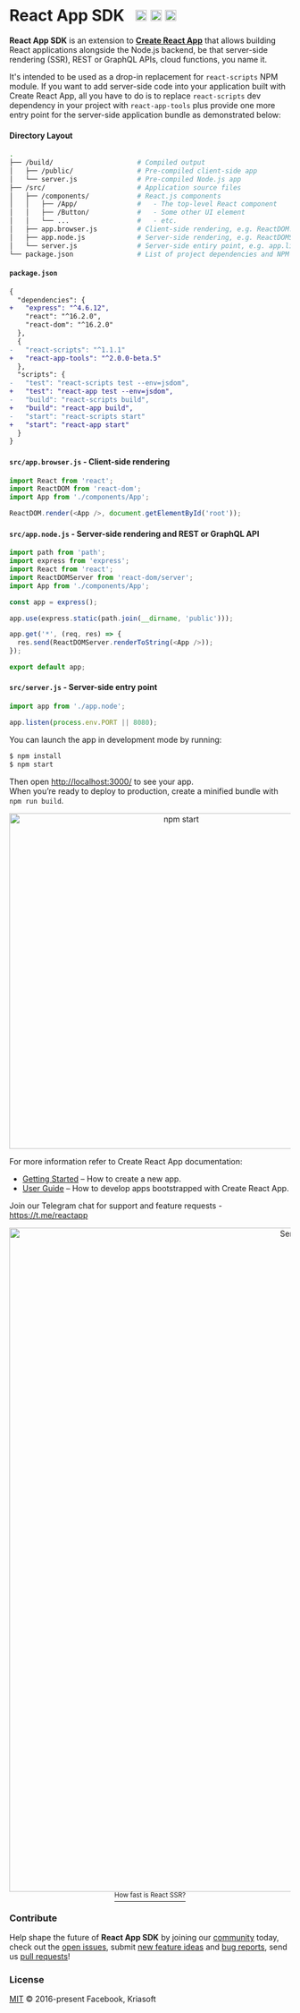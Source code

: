 # React App SDK &nbsp; <a href="https://github.com/kriasoft/react-app/stargazers"><img src="https://img.shields.io/github/stars/kriasoft/react-app.svg?style=social&label=Star&maxAge=3600" height="20"></a> <a href="https://twitter.com/ReactSDK"><img src="https://img.shields.io/twitter/follow/ReactSDK.svg?style=social&label=Follow&maxAge=3600" height="20"></a> <a href="https://t.me/reactapp"><img src="https://img.shields.io/badge/chat-Telegram-green.svg?style=social&maxAge=3600" height="20"></a>

**React App SDK** is an extension to **[Create React App](https://github.com/facebook/create-react-app)**
that allows building React applications alongside the Node.js backend, be that server-side rendering
(SSR), REST or GraphQL APIs, cloud functions, you name it.

It's intended to be used as a drop-in replacement for `react-scripts` NPM module. If you want to
add server-side code into your application built with Create React App, all you have to do is to
replace `react-scripts` dev dependency in your project with `react-app-tools` plus provide one more
entry point for the server-side application bundle as demonstrated below:

#### Directory Layout

```bash
.
├── /build/                     # Compiled output
│   ├── /public/                # Pre-compiled client-side app
│   └── server.js               # Pre-compiled Node.js app
├── /src/                       # Application source files
│   ├── /components/            # React.js components
│   │   ├── /App/               #   - The top-level React component
│   │   ├── /Button/            #   - Some other UI element
│   │   └── ...                 #   - etc.
│   ├── app.browser.js          # Client-side rendering, e.g. ReactDOM.render(<App />, container)
│   ├── app.node.js             # Server-side rendering, e.g. ReactDOMServer.renderToString(<App />)
│   └── server.js               # Server-side entiry point, e.g. app.listen(process.env.PORT)
└── package.json                # List of project dependencies and NPM scripts
```

#### `package.json`

```diff
{
  "dependencies": {
+   "express": "^4.6.12",
    "react": "^16.2.0",
    "react-dom": "^16.2.0"
  },
  {
-   "react-scripts": "^1.1.1"
+   "react-app-tools": "^2.0.0-beta.5"
  },
  "scripts": {
-   "test": "react-scripts test --env=jsdom",
+   "test": "react-app test --env=jsdom",
-   "build": "react-scripts build",
+   "build": "react-app build",
-   "start": "react-scripts start"
+   "start": "react-app start"
  }
}
```

#### `src/app.browser.js` - Client-side rendering

```js
import React from 'react';
import ReactDOM from 'react-dom';
import App from './components/App';

ReactDOM.render(<App />, document.getElementById('root'));
```

#### `src/app.node.js` - Server-side rendering and REST or GraphQL API

```js
import path from 'path';
import express from 'express';
import React from 'react';
import ReactDOMServer from 'react-dom/server';
import App from './components/App';

const app = express();

app.use(express.static(path.join(__dirname, 'public')));

app.get('*', (req, res) => {
  res.send(ReactDOMServer.renderToString(<App />));
});

export default app;
```

#### `src/server.js` - Server-side entry point

```js
import app from './app.node';

app.listen(process.env.PORT || 8080);
```

You can launch the app in development mode by running:

```sh
$ npm install
$ npm start
```

Then open [http://localhost:3000/](http://localhost:3000/) to see your app.<br>
When you’re ready to deploy to production, create a minified bundle with `npm run build`.

<p align="center"><img src='https://camo.githubusercontent.com/506a5a0a33aebed2bf0d24d3999af7f582b31808/687474703a2f2f692e696d6775722e636f6d2f616d794e66434e2e706e67' width='600' alt='npm start'></p>

For more information refer to Create React App documentation:

* [Getting Started](https://github.com/facebookincubator/create-react-app#getting-started) – How to create a new app.
* [User Guide](https://github.com/facebookincubator/create-react-app/blob/master/packages/react-scripts/template/README.md) – How to develop apps bootstrapped with Create React App.

Join our Telegram chat for support and feature requests - https://t.me/reactapp

<p align="center"><a href="https://www.youtube.com/watch?v=GH3kJwQ7mxM"><img src="http://img.youtube.com/vi/GH3kJwQ7mxM/maxresdefault.jpg" width="1187" alt="Server-side rendering with React.js" /><br /><sup>How fast is React SSR?</sup></a></p>

### Contribute

Help shape the future of **React App SDK** by joining our [community](https://t.me/reactapp)
today, check out the [open issues](https://github.com/kriasoft/react-app/issues), submit [new
feature ideas](https://github.com/kriasoft/react-app/issues/new?labels=enhancement) and [bug
reports](https://github.com/kriasoft/react-app/issues/new?labels=bug), send us [pull
requests](CONTRIBUTING.md#submitting-a-pull-request)!

### License

[MIT](https://github.com/kriasoft/react-app/blob/master/LICENSE.txt) © 2016-present Facebook, Kriasoft
